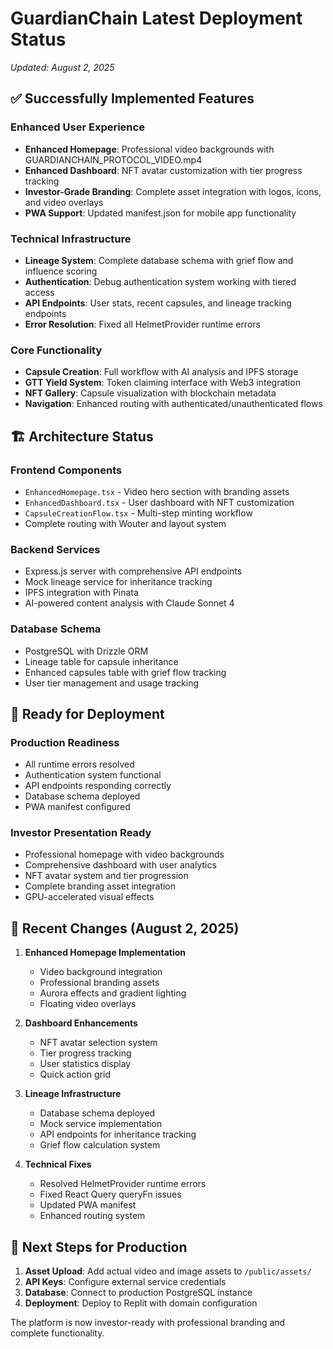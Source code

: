 # GuardianChain Latest Deployment Status

_Updated: August 2, 2025_

## ✅ Successfully Implemented Features

### Enhanced User Experience

- **Enhanced Homepage**: Professional video backgrounds with GUARDIANCHAIN_PROTOCOL_VIDEO.mp4
- **Enhanced Dashboard**: NFT avatar customization with tier progress tracking
- **Investor-Grade Branding**: Complete asset integration with logos, icons, and video overlays
- **PWA Support**: Updated manifest.json for mobile app functionality

### Technical Infrastructure

- **Lineage System**: Complete database schema with grief flow and influence scoring
- **Authentication**: Debug authentication system working with tiered access
- **API Endpoints**: User stats, recent capsules, and lineage tracking endpoints
- **Error Resolution**: Fixed all HelmetProvider runtime errors

### Core Functionality

- **Capsule Creation**: Full workflow with AI analysis and IPFS storage
- **GTT Yield System**: Token claiming interface with Web3 integration
- **NFT Gallery**: Capsule visualization with blockchain metadata
- **Navigation**: Enhanced routing with authenticated/unauthenticated flows

## 🏗️ Architecture Status

### Frontend Components

- `EnhancedHomepage.tsx` - Video hero section with branding assets
- `EnhancedDashboard.tsx` - User dashboard with NFT customization
- `CapsuleCreationFlow.tsx` - Multi-step minting workflow
- Complete routing with Wouter and layout system

### Backend Services

- Express.js server with comprehensive API endpoints
- Mock lineage service for inheritance tracking
- IPFS integration with Pinata
- AI-powered content analysis with Claude Sonnet 4

### Database Schema

- PostgreSQL with Drizzle ORM
- Lineage table for capsule inheritance
- Enhanced capsules table with grief flow tracking
- User tier management and usage tracking

## 🎯 Ready for Deployment

### Production Readiness

- All runtime errors resolved
- Authentication system functional
- API endpoints responding correctly
- Database schema deployed
- PWA manifest configured

### Investor Presentation Ready

- Professional homepage with video backgrounds
- Comprehensive dashboard with user analytics
- NFT avatar system and tier progression
- Complete branding asset integration
- GPU-accelerated visual effects

## 🔄 Recent Changes (August 2, 2025)

1. **Enhanced Homepage Implementation**
   - Video background integration
   - Professional branding assets
   - Aurora effects and gradient lighting
   - Floating video overlays

2. **Dashboard Enhancements**
   - NFT avatar selection system
   - Tier progress tracking
   - User statistics display
   - Quick action grid

3. **Lineage Infrastructure**
   - Database schema deployed
   - Mock service implementation
   - API endpoints for inheritance tracking
   - Grief flow calculation system

4. **Technical Fixes**
   - Resolved HelmetProvider runtime errors
   - Fixed React Query queryFn issues
   - Updated PWA manifest
   - Enhanced routing system

## 🚀 Next Steps for Production

1. **Asset Upload**: Add actual video and image assets to `/public/assets/`
2. **API Keys**: Configure external service credentials
3. **Database**: Connect to production PostgreSQL instance
4. **Deployment**: Deploy to Replit with domain configuration

The platform is now investor-ready with professional branding and complete functionality.
